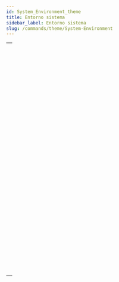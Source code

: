 ```yaml
---
id: System_Environment_theme
title: Entorno sistema
sidebar_label: Entorno sistema
slug: /commands/theme/System-Environment
---
```


|                                                                                                                                 |
| ------------------------------------------------------------------------------------------------------------------------------- |
| [<!-- INCLUDE #_command_.Count screens.Syntax -->](../../commands-legacy/count-screens.md)<br/>                                 |
| [<!-- INCLUDE #_command_.Current client authentication.Syntax -->](../../commands-legacy/current-client-authentication.md)<br/> |
| [<!-- INCLUDE #_command_.Current machine.Syntax -->](../../commands-legacy/current-machine.md)<br/>                             |
| [<!-- INCLUDE #_command_.Current system user.Syntax -->](../../commands-legacy/current-system-user.md)<br/>                     |
| [<!-- INCLUDE #_command_.Font file.Syntax -->](../../commands-legacy/font-file.md)<br/>                                         |
| [<!-- INCLUDE #_command_.FONT LIST.Syntax -->](../../commands-legacy/font-list.md)<br/>                                         |
| [<!-- INCLUDE #_command_.FONT STYLE LIST.Syntax -->](../../commands-legacy/font-style-list.md)<br/>                             |
| [<!-- INCLUDE #_command_.GET SYSTEM FORMAT.Syntax -->](../../commands-legacy/get-system-format.md)<br/>                         |
| [<!-- INCLUDE #_command_.Is macOS.Syntax -->](../../commands-legacy/is-macos.md)<br/>                                           |
| [<!-- INCLUDE #_command_.Is Windows.Syntax -->](../../commands-legacy/is-windows.md)<br/>                                       |
| [<!-- INCLUDE #_command_.LOG EVENT.Syntax -->](../../commands-legacy/log-event.md)<br/>                                         |
| [<!-- INCLUDE #_command_.Menu bar height.Syntax -->](../../commands-legacy/menu-bar-height.md)<br/>                             |
| [<!-- INCLUDE #_command_.Menu bar screen.Syntax -->](../../commands-legacy/menu-bar-screen.md)<br/>                             |
| [<!-- INCLUDE #_command_.OPEN COLOR PICKER.Syntax -->](../../commands-legacy/open-color-picker.md)<br/>                         |
| [<!-- INCLUDE #_command_.OPEN FONT PICKER.Syntax -->](../../commands-legacy/open-font-picker.md)<br/>                           |
| [<!-- INCLUDE #_command_.SCREEN COORDINATES.Syntax -->](../../commands-legacy/screen-coordinates.md)<br/>                       |
| [<!-- INCLUDE #_command_.SCREEN DEPTH.Syntax -->](../../commands-legacy/screen-depth.md)<br/>                                   |
| [<!-- INCLUDE #_command_.Screen height.Syntax -->](../../commands-legacy/screen-height.md)<br/>                                 |
| [<!-- INCLUDE #_command_.Screen width.Syntax -->](../../commands-legacy/screen-width.md)<br/>                                   |
| [<!-- INCLUDE #_command_.Select RGB color.Syntax -->](../../commands-legacy/select-rgb-color.md)<br/>                           |
| [<!-- INCLUDE #_command_.SET RECENT FONTS.Syntax -->](../../commands-legacy/set-recent-fonts.md)<br/>                           |
| [<!-- INCLUDE #_command_.System folder.Syntax -->](../../commands-legacy/system-folder.md)<br/>                                 |
| [<!-- INCLUDE #_command_.System info.Syntax -->](../../commands-legacy/system-info.md)<br/>                                     |
| [<!-- INCLUDE #_command_.Temporary folder.Syntax -->](../../commands-legacy/temporary-folder.md)<br/>                           |
